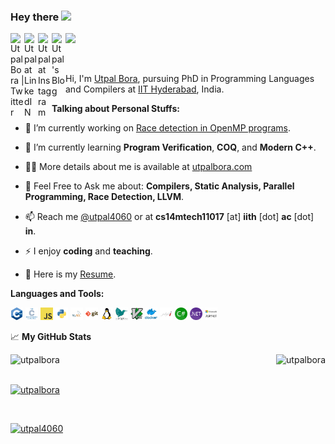 ### Hey there <img src="https://media.giphy.com/media/hvRJCLFzcasrR4ia7z/giphy.gif" width="25px">

<a href="https://twitter.com/utpal4060" target="_blank">
  <img align="left" alt="Utpal Bora | Twitter" width="22px" src="https://cdn.jsdelivr.net/npm/simple-icons@v3/icons/twitter.svg" />
</a>
<a href="https://www.linkedin.com/in/borautpal" target="_blank">
  <img align="left" alt="Utpal at LinkedIN" width="22px" src="https://cdn.jsdelivr.net/npm/simple-icons@v3/icons/linkedin.svg" />
</a>
<a href="https://www.instagram.com/utpal4060" target="_blank">
  <img align="left" alt="Utpal at Instagram" width="22px" src="https://cdn.jsdelivr.net/npm/simple-icons@v3/icons/instagram.svg" />
</a>
<a href="https://utpalbora.com" target="_blank">
  <img align="left" alt="Utpal's Blog" width="22px" src="https://utpalbora.com/favicon.ico" />
</a>

![](https://visitor-badge.glitch.me/badge?page_id=utpalbora.utpalbora)

<br />

Hi, I'm [Utpal Bora](https://utpalbora.com/), pursuing PhD in Programming Languages and Compilers at [IIT Hyderabad](https://iith.ac.in), India. 


**Talking about Personal Stuffs:**

- 🔭 I’m currently working on [Race detection in OpenMP programs](https://compilers.cse.iith.ac.in/projects/llov/).

- 🌱 I’m currently learning **Program Verification**, **COQ**, and **Modern C++**.

- 👨‍💻 More details about me is available at [utpalbora.com](https://utpalbora.com)

- 💬 Feel Free to Ask me about: **Compilers, Static Analysis, Parallel Programming, Race Detection, LLVM**.

- 📫 Reach me [@utpal4060](https://twitter.com/utpal4060) or at **cs14mtech11017** [at] **iith** [dot] **ac** [dot] **in**.

- ⚡ I enjoy **coding** and **teaching**.

- 📝 Here is my [Resume](https://utpalbora.com/documents/CV.pdf).


**Languages and Tools:**  

<code><img height="20" src="https://raw.githubusercontent.com/github/explore/80688e429a7d4ef2fca1e82350fe8e3517d3494d/topics/cpp/cpp.png"></code>
<code><img height="20" src="https://raw.githubusercontent.com/github/explore/80688e429a7d4ef2fca1e82350fe8e3517d3494d/topics/c/c.png"></code>
<code><img height="20" src="https://raw.githubusercontent.com/github/explore/80688e429a7d4ef2fca1e82350fe8e3517d3494d/topics/javascript/javascript.png"></code>
<code><img height="20" src="https://raw.githubusercontent.com/github/explore/80688e429a7d4ef2fca1e82350fe8e3517d3494d/topics/python/python.png"></code>
<code><img height="20" src="https://raw.githubusercontent.com/github/explore/80688e429a7d4ef2fca1e82350fe8e3517d3494d/topics/mysql/mysql.png"></code>
<code><img height="20" src="https://raw.githubusercontent.com/github/explore/80688e429a7d4ef2fca1e82350fe8e3517d3494d/topics/git/git.png"></code>
<code><img height="20" src="https://raw.githubusercontent.com/github/explore/80688e429a7d4ef2fca1e82350fe8e3517d3494d/topics/linux/linux.png"></code>
<code><img height="20" src="https://raw.githubusercontent.com/github/explore/80688e429a7d4ef2fca1e82350fe8e3517d3494d/topics/latex/latex.png"></code>
<code><img height="20" src="https://raw.githubusercontent.com/github/explore/80688e429a7d4ef2fca1e82350fe8e3517d3494d/topics/vim/vim.png"></code>
<code><img height="20" src="https://raw.githubusercontent.com/github/explore/80688e429a7d4ef2fca1e82350fe8e3517d3494d/topics/docker/docker.png"></code>
<code><img height="20" src="https://raw.githubusercontent.com/github/explore/80688e429a7d4ef2fca1e82350fe8e3517d3494d/topics/jekyll/jekyll.png"></code>
<code><img height="20" src="https://raw.githubusercontent.com/github/explore/80688e429a7d4ef2fca1e82350fe8e3517d3494d/topics/csharp/csharp.png"></code>
<code><img height="20" src="https://raw.githubusercontent.com/github/explore/93d8a67084f94b2a444e510199a6e7622e5b09a3/topics/dotnet/dotnet.png"></code>
<code><img height="20" src="https://raw.githubusercontent.com/github/explore/80688e429a7d4ef2fca1e82350fe8e3517d3494d/topics/aspnet/aspnet.png"></code>


📈 **My GitHub Stats**

<p align="left"> <img align="left" src="https://github-readme-stats.vercel.app/api?username=utpalbora&show_icons=true&theme=gotham" alt="utpalbora" /></p>
<p align="left"><img align="right" src="https://github-readme-stats.vercel.app/api/top-langs/?username=utpalbora&layout=compact" alt="utpalbora" /></p>
<br />
<br />
<p align="left"> <a href="https://github.com/ryo-ma/github-profile-trophy" target="_blank"><img src="https://github-profile-trophy.vercel.app/?username=utpalbora" alt="utpalbora" /></a> </p>
<br />
<p align="left"> <a href="https://twitter.com/utpal4060" target="_blank"><img src="https://img.shields.io/twitter/follow/utpal4060?logo=twitter&style=for-the-%20badge" alt="utpal4060" /></a> </p>
